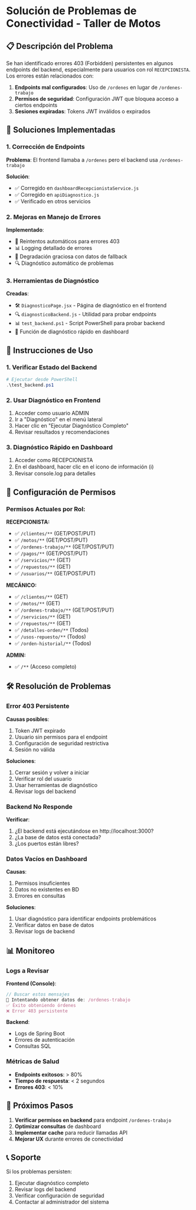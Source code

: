 # Solución de Problemas de Conectividad - Taller de Motos

## 📋 Descripción del Problema

Se han identificado errores 403 (Forbidden) persistentes en algunos endpoints del backend, especialmente para usuarios con rol `RECEPCIONISTA`. Los errores están relacionados con:

1. **Endpoints mal configurados**: Uso de `/ordenes` en lugar de `/ordenes-trabajo`
2. **Permisos de seguridad**: Configuración JWT que bloquea acceso a ciertos endpoints
3. **Sesiones expiradas**: Tokens JWT inválidos o expirados

## 🔧 Soluciones Implementadas

### 1. Corrección de Endpoints

**Problema**: El frontend llamaba a `/ordenes` pero el backend usa `/ordenes-trabajo`

**Solución**: 
- ✅ Corregido en `dashboardRecepcionistaService.js`
- ✅ Corregido en `apiDiagnostico.js`
- ✅ Verificado en otros servicios

### 2. Mejoras en Manejo de Errores

**Implementado**:
- 🔄 Reintentos automáticos para errores 403
- 📊 Logging detallado de errores
- 🎯 Degradación graciosa con datos de fallback
- 🔍 Diagnóstico automático de problemas

### 3. Herramientas de Diagnóstico

**Creadas**:
- 🛠️ `DiagnosticoPage.jsx` - Página de diagnóstico en el frontend
- 🔍 `diagnosticoBackend.js` - Utilidad para probar endpoints
- 📊 `test_backend.ps1` - Script PowerShell para probar backend
- 🧪 Función de diagnóstico rápido en dashboard

## 🚀 Instrucciones de Uso

### 1. Verificar Estado del Backend

```powershell
# Ejecutar desde PowerShell
.\test_backend.ps1
```

### 2. Usar Diagnóstico en Frontend

1. Acceder como usuario ADMIN
2. Ir a "Diagnóstico" en el menú lateral
3. Hacer clic en "Ejecutar Diagnóstico Completo"
4. Revisar resultados y recomendaciones

### 3. Diagnóstico Rápido en Dashboard

1. Acceder como RECEPCIONISTA
2. En el dashboard, hacer clic en el icono de información (ℹ️)
3. Revisar console.log para detalles

## 🔐 Configuración de Permisos

### Permisos Actuales por Rol:

**RECEPCIONISTA:**
- ✅ `/clientes/**` (GET/POST/PUT)
- ✅ `/motos/**` (GET/POST/PUT)
- ✅ `/ordenes-trabajo/**` (GET/POST/PUT)
- ✅ `/pagos/**` (GET/POST/PUT)
- ✅ `/servicios/**` (GET)
- ✅ `/repuestos/**` (GET)
- ✅ `/usuarios/**` (GET/POST/PUT)

**MECÁNICO:**
- ✅ `/clientes/**` (GET)
- ✅ `/motos/**` (GET)
- ✅ `/ordenes-trabajo/**` (GET/POST/PUT)
- ✅ `/servicios/**` (GET)
- ✅ `/repuestos/**` (GET)
- ✅ `/detalles-orden/**` (Todos)
- ✅ `/usos-repuesto/**` (Todos)
- ✅ `/orden-historial/**` (Todos)

**ADMIN:**
- ✅ `/**` (Acceso completo)

## 🛠️ Resolución de Problemas

### Error 403 Persistente

**Causas posibles**:
1. Token JWT expirado
2. Usuario sin permisos para el endpoint
3. Configuración de seguridad restrictiva
4. Sesión no válida

**Soluciones**:
1. Cerrar sesión y volver a iniciar
2. Verificar rol del usuario
3. Usar herramientas de diagnóstico
4. Revisar logs del backend

### Backend No Responde

**Verificar**:
1. ¿El backend está ejecutándose en http://localhost:3000?
2. ¿La base de datos está conectada?
3. ¿Los puertos están libres?

### Datos Vacíos en Dashboard

**Causas**:
1. Permisos insuficientes
2. Datos no existentes en BD
3. Errores en consultas

**Soluciones**:
1. Usar diagnóstico para identificar endpoints problemáticos
2. Verificar datos en base de datos
3. Revisar logs de backend

## 📊 Monitoreo

### Logs a Revisar

**Frontend (Console)**:
```javascript
// Buscar estos mensajes
🔄 Intentando obtener datos de: /ordenes-trabajo
✅ Éxito obteniendo órdenes
❌ Error 403 persistente
```

**Backend**:
- Logs de Spring Boot
- Errores de autenticación
- Consultas SQL

### Métricas de Salud

- **Endpoints exitosos**: > 80%
- **Tiempo de respuesta**: < 2 segundos
- **Errores 403**: < 10%

## 🎯 Próximos Pasos

1. **Verificar permisos en backend** para endpoint `/ordenes-trabajo`
2. **Optimizar consultas** de dashboard
3. **Implementar cache** para reducir llamadas API
4. **Mejorar UX** durante errores de conectividad

## 📞 Soporte

Si los problemas persisten:
1. Ejecutar diagnóstico completo
2. Revisar logs del backend
3. Verificar configuración de seguridad
4. Contactar al administrador del sistema
